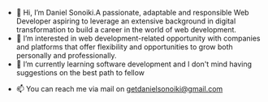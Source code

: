 - 👋 Hi, I’m Daniel Sonoiki.A passionate, adaptable and responsible Web Developer aspiring to leverage an extensive background in digital transformation to build a career in the world of web development.
- 👀 I’m interested in web development-related opportunity with companies and platforms that offer flexibility and opportunities to grow both personally and professionally.
- 🌱 I’m currently learning software development and I don't mind having suggestions on the best path to fellow
<!--- 💞️ I’m looking to collaborate on -->
- 📫 You can reach me via mail on getdanielsonoiki@gmail.com

<!---
danielsonoiki/danielsonoiki is a ✨ special ✨ repository because its `README.md` (this file) appears on your GitHub profile.
You can click the Preview link to take a look at your changes.
--->
